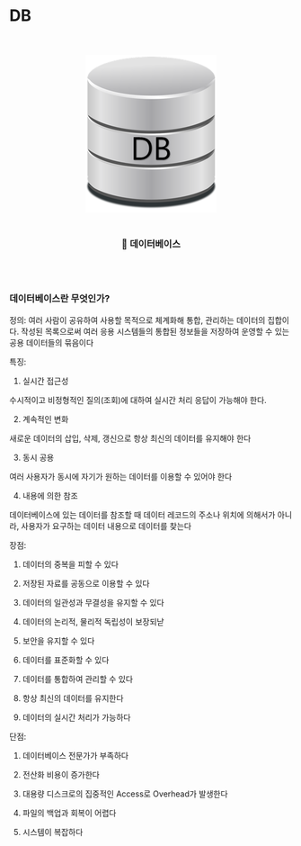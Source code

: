 # DB 
<div align="center">
    <br/>
    <br/>
    <img src="https://github.com/Cdohyeon/DB/blob/main/20171006_015055.png?raw=true" alt="DB" />
    <br/>
    <br/>
    <h3>🍹 데이터베이스</h3>
    <br/>
    <br/>
</div>
<div><h3>데이터베이스란 무엇인가?</div>

정의:
여러 사람이 공유하여 사용할 목적으로 체계화해 통합, 관리하는 데이터의 집합이다. 작성된 목록으로써 여러 응용 시스템들의 통합된 정보들을 저장하여 운영할 수 있는 공용 데이터들의 묶음이다

특징:
1. 실시간 접근성

수시적이고 비정형적인 질의(조회)에 대하여 실시간 처리 응답이 가능해야 한다.

 

 

2. 계속적인 변화

새로운 데이터의 삽입, 삭제, 갱신으로 항상 최신의 데이터를 유지해야 한다

 

3. 동시 공용 

여러 사용자가 동시에 자기가 원하는 데이터를 이용할 수 있어야 한다

 

4. 내용에 의한 참조

데이터베이스에 있는 데이터를 참조할 때 데이터 레코드의 주소나 위치에 의해서가 아니라, 사용자가 요구하는 데이터 내용으로 데이터를 찾는다

장점:
1. 데이터의 중복을 피할 수 있다

2. 저장된 자료를 공동으로 이용할 수 있다

3. 데이터의 일관성과 무결성을 유지할 수 있다

4. 데이터의 논리적, 물리적 독립성이 보장되낟

5. 보안을 유지할 수 있다

6. 데이터를 표준화할 수 있다

7. 데이터를 통합하여 관리할 수 있다

8. 항상 최신의 데이터를 유지한다

9. 데이터의 실시간 처리가 가능하다

단점:
1. 데이터베이스 전문가가 부족하다

2. 전산화 비용이 증가한다

3. 대용량 디스크로의 집중적인 Access로 Overhead가 발생한다

4. 파일의 백업과 회복이 어렵다

5. 시스템이 복잡하다




 



